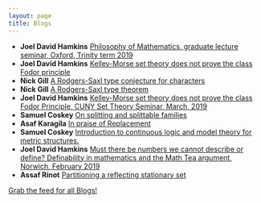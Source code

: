 ```yaml
---
layout: page
title: Blogs
---
```


* **Joel David Hamkins** [Philosophy of Mathematics, graduate lecture seminar, Oxford, Trinity term 2019](http://jdh.hamkins.org/philosophy-of-mathematics-graduate-oxford-tt19/)
* **Joel David Hamkins** [Kelley-Morse set theory does not prove the class Fodor principle](http://jdh.hamkins.org/km-does-not-prove-class-fodor/)
* **Nick Gill** [A Rodgers-Saxl type conjecture for characters](https://nickpgill.github.io/a-rodgers-saxl-conjecture-for-characters)
* **Nick Gill** [A Rodgers-Saxl type theorem](https://nickpgill.github.io/a-rodgers-saxl-theorem)
* **Joel David Hamkins** [Kelley-Morse set theory does not prove the class Fodor Principle, CUNY Set Theory Seminar, March, 2019](http://jdh.hamkins.org/kelley-morse-set-theory-does-not-prove-the-class-fodor-principle-cuny-set-theory-seminar-march-2019/)
* **Samuel Coskey** [On splitting and splittable families](http://scoskey.org/splitsplit)
* **Asaf Karagila** [In praise of Replacement](http://karagila.org/2019/in-praise-of-replacement/)
* **Samuel Coskey** [Introduction to continuous logic and model theory for metric structures.](http://scoskey.org/presentation/introduction-to-continuous-logic-and-model-theory-for-metric-structures/)
* **Joel David Hamkins** [Must there be numbers we cannot describe or define? Definability in mathematics and the Math Tea argument, Norwich, February 2019](http://jdh.hamkins.org/must-there-be-number-we-cannot-define-norwich-february-2019/)
* **Assaf Rinot** [Partitioning a reflecting stationary set](http://blog.assafrinot.com/?p=4559)

[Grab the feed for all Blogs!](Blogs.xml)
